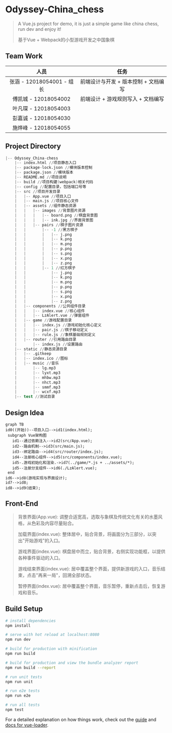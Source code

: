 # Odyssey-China_chess

> A Vue.js project for demo, it is just a simple game like china chess, run dev and enjoy it!
>
> 基于Vue + Webpack的小型游戏开发之中国象棋

## Team Work

|           人员            |                 任务                 |
| :-----------------------: | :----------------------------------: |
| 张涵 - 12018054001 - 组长 | 前端设计与开发 + 版本控制 + 文档编写 |
|   傅凯城 - 12018054002    |  前端设计 + 游戏规则写入 + 文档编写  |
|   叶凡琛 - 12018054003    |                                      |
|   彭嘉诚 - 12018054030    |                                      |
|   施烨峰 - 12018054055    |                                      |

## Project Directory

```s
|-- Odyssey_China-chess
    |-- index.html //项目静态入口
    |-- package-lock.json //模块版本控制
    |-- package.json //模块版本
    |-- README.md //项目说明
    |-- build //项目构建(webpack)相关代码
    |-- config //配置目录，包括端口号等
    |-- src //项目开发目录
    |   |-- App.vue //项目入口
    |   |-- main.js //项目核心文件
    |   |-- assets //组件静态资源
    |   |   |-- images //背景图片资源
    |   |   |   |-- board.png //棋盘背景图
    |   |   |   |-- ink.jpg //界面背景图
    |   |   |-- pairs //棋子图片资源
    |   |       |-- -1 //黑方棋子
    |   |       |   |-- j.png
    |   |       |   |-- k.png
    |   |       |   |-- m.png
    |   |       |   |-- p.png
    |   |       |   |-- s.png
    |   |       |   |-- x.png
    |   |       |   |-- z.png
    |   |       |-- 1 //红方棋子
    |   |           |-- j.png
    |   |           |-- k.png
    |   |           |-- m.png
    |   |           |-- p.png
    |   |           |-- s.png
    |   |           |-- x.png
    |   |           |-- z.png
    |   |-- components //公共组件目录
    |   |   |-- index.vue //核心组件
    |   |   |-- LzAlert.vue //弹窗组件
    |   |-- game //游戏配置目录
    |   |   |-- index.js //游戏初始化核心定义
    |   |   |-- pair.js //棋子移动定义
    |   |   |-- rule.js //象棋基础规则定义
    |   |-- router //引用路由目录
    |       |-- index.js //设置路由
    |-- static //静态资源目录
    |   |-- .gitkeep
    |   |-- index.ico //图标
    |   |-- music //音乐
    |       |-- lg.mp3
    |       |-- lyxt.mp3
    |       |-- mhbw.mp3
    |       |-- nhct.mp3
    |       |-- smmf.mp3
    |       |-- wcxf.mp3
    |-- test //测试目录
```

## Design Idea

```mermaid
graph TB
id0((开始))--项目入口-->id1(index.html);
 subgraph Vue架构图
   id1--通过依赖注入-->id2(src/App.vue);
   id2--路由机制-->id3(src/main.js);
   id3--绑定路由-->id4(src/router/index.js);
   id4--注册核心组件-->id5(src/components/index.vue);
   id5-.游戏初始化和渲染.->id7(../game/*.js + ../assets/*);
   id5--注册分支组件-->id6(./LzAlert.vue);
 end
id6-->id8(游戏实现与界面设计);
id7-->id8;
id8-->id9(结束);
```
## Front-End

>背景界面(App.vue): 调整合适宽高，选取与象棋及传统文化有关的水墨风格，从色彩及内容尽量贴合。
> 
>加载界面(index.vue): 整体居中，贴合背景，将画面分为三部分，以突出"开始游戏"的入口。
>
>游戏界面(index.vue): 棋盘居中而立，贴合背景，右侧实现功能框，以提供各种事件驱动的入口。
>
>游戏结束界面(index.vue): 居中覆盖整个界面，提供新游戏的入口，音乐结束，点击"再来一局"，回溯全部状态。
>
>暂停界面(index.vue): 居中覆盖整个界面，音乐暂停，重新点击后，恢复游戏和音乐。

## Build Setup

```bash
# install dependencies
npm install

# serve with hot reload at localhost:8080
npm run dev

# build for production with minification
npm run build

# build for production and view the bundle analyzer report
npm run build --report

# run unit tests
npm run unit

# run e2e tests
npm run e2e

# run all tests
npm test
```

For a detailed explanation on how things work, check out the [guide](http://vuejs-templates.github.io/webpack/) and [docs for vue-loader](http://vuejs.github.io/vue-loader).
